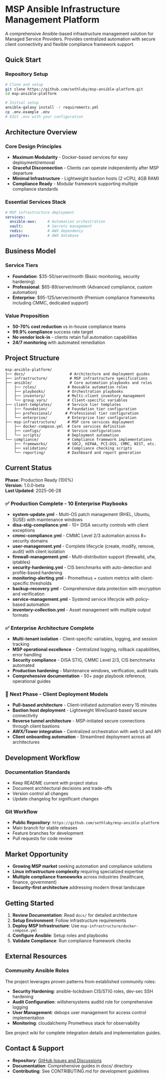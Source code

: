 # MSP Ansible Infrastructure Management Platform

A comprehensive Ansible-based infrastructure management solution for Managed Service Providers. Provides centralized automation with secure client connectivity and flexible compliance framework support.

## Quick Start

### Repository Setup
```bash
# Clone and setup
git clone https://github.com/sethluby/msp-ansible-platform.git
cd msp-ansible-platform

# Initial setup
ansible-galaxy install -r requirements.yml
cp .env.example .env
# Edit .env with your configuration
```

## Architecture Overview

### Core Design Principles
- **Maximum Modularity** - Docker-based services for easy deployment/removal
- **Graceful Disconnection** - Clients can operate independently after MSP departure
- **Minimal Infrastructure** - Lightweight bastion hosts (2 vCPU, 4GB RAM)
- **Compliance Ready** - Modular framework supporting multiple compliance standards

### Essential Services Stack
```yaml
# MSP infrastructure deployment
services:
  ansible-awx:     # Automation orchestration
  vault:           # Secrets management  
  redis:           # AWX dependency
  postgres:        # AWX database
```

## Business Model

### Service Tiers
- **Foundation**: $35-50/server/month (Basic monitoring, security hardening)
- **Professional**: $65-89/server/month (Advanced compliance, custom automation)  
- **Enterprise**: $95-125/server/month (Premium compliance frameworks including CMMC, dedicated support)

### Value Proposition
- **50-70% cost reduction** vs in-house compliance teams
- **99.9% compliance** success rate target
- **No vendor lock-in** - clients retain full automation capabilities
- **24/7 monitoring** with automated remediation

## Project Structure

```
msp-ansible-platform/
├── docs/                    # Architecture and deployment guides
├── infrastructure/          # MSP infrastructure specifications
├── ansible/                 # Core automation playbooks and roles
│   ├── roles/              # Reusable automation roles
│   ├── playbooks/          # Orchestration playbooks
│   ├── inventory/          # Multi-client inventory management
│   └── group_vars/         # Client-specific variables
├── client-templates/       # Service tier templates
│   ├── foundation/         # Foundation tier configuration
│   ├── professional/      # Professional tier configuration  
│   └── enterprise/         # Enterprise tier configuration
├── msp-infrastructure/     # MSP core services deployment
│   ├── docker-compose.yml  # Core services definition
│   ├── configs/            # Service configurations
│   └── scripts/            # Deployment automation
└── compliance/             # Compliance framework implementations
    ├── frameworks/         # SOC2, HIPAA, PCI-DSS, CMMC, NIST, etc.
    ├── validation/         # Compliance checking scripts
    └── reporting/          # Dashboard and report generation
```

## Current Status

**Phase**: Production Ready (100%)  
**Version**: 1.0.0-beta  
**Last Updated**: 2025-06-28

### ✅ **Production Complete - 10 Enterprise Playbooks**
- **system-update.yml** - Multi-OS patch management (RHEL, Ubuntu, SUSE) with maintenance windows
- **disa-stig-compliance.yml** - 10+ DISA security controls with client exceptions
- **cmmc-compliance.yml** - CMMC Level 2/3 automation across 8+ security domains
- **user-management.yml** - Complete lifecycle (create, modify, remove, audit) with client isolation
- **firewall-management.yml** - Multi-distribution support (firewalld, ufw, iptables)
- **security-hardening.yml** - CIS benchmarks with auto-detection and profile-based hardening
- **monitoring-alerting.yml** - Prometheus + custom metrics with client-specific thresholds
- **backup-recovery.yml** - Comprehensive data protection with encryption and verification
- **service-management.yml** - Systemd service lifecycle with policy-based automation
- **inventory-collection.yml** - Asset management with multiple output formats

### ✅ **Enterprise Architecture Complete**
- **Multi-tenant isolation** - Client-specific variables, logging, and session tracking
- **MSP operational excellence** - Centralized logging, rollback capabilities, error handling
- **Security compliance** - DISA STIG, CMMC Level 2/3, CIS benchmarks automated
- **Production hardening** - Maintenance windows, verification, audit trails
- **Comprehensive documentation** - 50+ page playbook reference, operational guides

### 🚀 **Next Phase - Client Deployment Models**
- **Pull-based architecture** - Client-initiated automation every 15 minutes
- **Bastion host deployment** - Lightweight WireGuard-based secure connectivity
- **Reverse tunnel architecture** - MSP-initiated secure connections through client bastions
- **AWX/Tower integration** - Centralized orchestration with web UI and API
- **Client onboarding automation** - Streamlined deployment across all architectures

## Development Workflow

### Documentation Standards
- Keep README current with project status
- Document architectural decisions and trade-offs
- Version control all changes
- Update changelog for significant changes

### Git Workflow
- **Public Repository**: `https://github.com/sethluby/msp-ansible-platform`
- Main branch for stable releases
- Feature branches for development
- Pull requests for code review

## Market Opportunity

- **Growing MSP market** seeking automation and compliance solutions
- **Linux infrastructure complexity** requiring specialized expertise
- **Multiple compliance frameworks** across industries (healthcare, finance, government)
- **Security-first architecture** addressing modern threat landscape

## Getting Started

1. **Review Documentation**: Read `docs/` for detailed architecture
2. **Setup Environment**: Follow infrastructure requirements
3. **Deploy MSP Infrastructure**: Use `msp-infrastructure/docker-compose.yml`
4. **Configure Ansible**: Setup roles and playbooks
5. **Validate Compliance**: Run compliance framework checks

## External Resources

### Community Ansible Roles
The project leverages proven patterns from established community roles:
- **Security Hardening**: ansible-lockdown CIS/STIG roles, dev-sec SSH hardening
- **Audit Configuration**: willshersystems auditd role for comprehensive logging
- **User Management**: debops user management for access control implementation
- **Monitoring**: cloudalchemy Prometheus stack for observability

See project wiki for complete integration details and implementation guides.

## Contact & Support

- **Repository**: [GitHub Issues and Discussions](https://github.com/sethluby/msp-ansible-platform)
- **Documentation**: Comprehensive guides in docs/ directory
- **Contributing**: See CONTRIBUTING.md for development guidelines